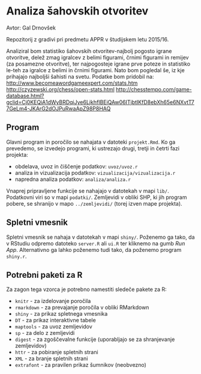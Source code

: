 # Analiza šahovskih otvoritev

Avtor: Gal Drnovšek

Repozitorij z gradivi pri predmetu APPR v študijskem letu 2015/16.

Analiziral bom statistiko šahovskih otvoritev-najbolj pogosto igrane otvoritve, delež zmag igralcev z belimi figurami, črnimi figurami in remijev (za posamezne otvoritve), ter najpogosteje igrane prve poteze in statistiko le-teh za igralce z belimi in črnimi figurami. Nato bom pogledal še, iz kje prihajajo najboljši šahisti na svetu.
Podatke bom pridobil na: 
http://www.becomeawordgameexpert.com/stats.htm 
http://czyzewski.org/chess/open-stats.html 
http://chesstempo.com/game-database.html?gclid=Cj0KEQiA1dWyBRDqiJye6LjkhfIBEiQAw06ITjbtIKfD8ebXh65e6NXvtT77GeLm4-JKArG2dOJPuRwaApZ98P8HAQ

## Program

Glavni program in poročilo se nahajata v datoteki `projekt.Rmd`. Ko ga prevedemo,
se izvedejo programi, ki ustrezajo drugi, tretji in četrti fazi projekta:

* obdelava, uvoz in čiščenje podatkov: `uvoz/uvoz.r`
* analiza in vizualizacija podatkov: `vizualizacija/vizualizacija.r`
* napredna analiza podatkov: `analiza/analiza.r`

Vnaprej pripravljene funkcije se nahajajo v datotekah v mapi `lib/`. Podatkovni
viri so v mapi `podatki/`. Zemljevidi v obliki SHP, ki jih program pobere, se
shranijo v mapo `../zemljevidi/` (torej izven mape projekta).

## Spletni vmesnik

Spletni vmesnik se nahaja v datotekah v mapi `shiny/`. Poženemo ga tako, da v
RStudiu odpremo datoteko `server.R` ali `ui.R` ter kliknemo na gumb *Run App*.
Alternativno ga lahko poženemo tudi tako, da poženemo program `shiny.r`.

## Potrebni paketi za R

Za zagon tega vzorca je potrebno namestiti sledeče pakete za R:

* `knitr` - za izdelovanje poročila
* `rmarkdown` - za prevajanje poročila v obliki RMarkdown
* `shiny` - za prikaz spletnega vmesnika
* `DT` - za prikaz interaktivne tabele
* `maptools` - za uvoz zemljevidov
* `sp` - za delo z zemljevidi
* `digest` - za zgoščevalne funkcije (uporabljajo se za shranjevanje zemljevidov)
* `httr` - za pobiranje spletnih strani
* `XML` - za branje spletnih strani
* `extrafont` - za pravilen prikaz šumnikov (neobvezno)
